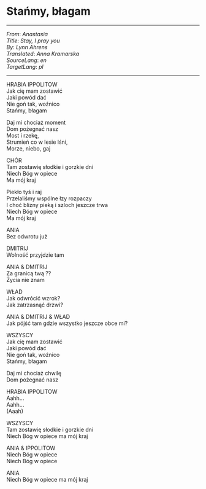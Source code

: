# Stańmy, błagam  

---
_From_: _Anastasia_  
_Title_: _Stay, I pray you_  
_By_: _Lynn Ahrens_  
_Translated_: _Anna Kramarska_  
_SourceLang_: _en_  
_TargetLang_: _pl_

---

HRABIA IPPOLITOW  
Jak cię mam zostawić  
Jaki powód dać  
Nie goń tak, woźnico   
Stańmy, błagam  

Daj mi chociaż moment  
Dom pożegnać nasz  
Most i rzekę,  
Strumień co w lesie lśni,  
Morze, niebo, gaj  

CHÓR  
Tam zostawię słodkie i gorzkie dni  
Niech Bóg w opiece  
Ma mój kraj  
  
Piekło tyś i raj  
Przelaliśmy wspólne łzy rozpaczy  
I choć blizny pieką i szloch jeszcze trwa  
Niech Bóg w opiece  
Ma mój kraj  

ANIA  
Bez odwrotu już  

DMITRIJ  
Wolność przyjdzie tam
  
ANIA & DMITRIJ  
Za granicą twą ??  
Życia nie znam  
  
WŁAD  
Jak odwrócić wzrok?  
Jak zatrzasnąć drzwi?  
  
ANIA & DMITRIJ & WŁAD  
Jak pójść tam gdzie wszystko jeszcze obce mi?  
  
WSZYSCY  
Jak cię mam zostawić  
Jaki powód dać  
Nie goń tak, woźnico   
Stańmy, błagam  
  
Daj mi chociaż chwilę  
Dom pożegnać nasz  
  
HRABIA IPPOLITOW  
Aahh...  
Aahh...  
(Aaah)  
  
WSZYSCY  
Tam zostawię słodkie i gorzkie dni  
Niech Bóg w opiece ma mój kraj  
  
ANIA & IPPOLITOW  
Niech Bóg w opiece   
Niech Bóg w opiece  
  
ANIA  
Niech Bóg w opiece ma mój kraj  

